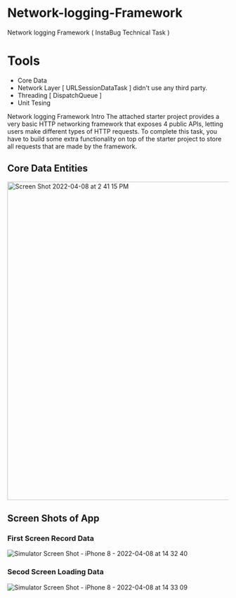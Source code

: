 # Network-logging-Framework
Network logging Framework ( InstaBug Technical Task ) 


# Tools 
- Core Data
- Network Layer [ URLSessionDataTask ] didn't  use any third party.
- Threading [ DispatchQueue ]
- Unit Tesing 


Network logging Framework
Intro
The attached starter project provides a very basic HTTP networking framework that
exposes 4 public APIs, letting users make different types of HTTP requests. To
complete this task, you have to build some extra functionality on top of the starter
project to store all requests that are made by the framework.


## Core Data Entities 
<img width="724" alt="Screen Shot 2022-04-08 at 2 41 15 PM" src="https://user-images.githubusercontent.com/26631632/162437805-82b67750-f76b-41be-80f5-e83cad25077e.png">



## Screen Shots of App 

### First Screen Record Data 
![Simulator Screen Shot - iPhone 8 - 2022-04-08 at 14 32 40](https://user-images.githubusercontent.com/26631632/162436703-21d2d675-4e73-476b-852f-f79ed790de07.png)

### Secod Screen Loading Data
![Simulator Screen Shot - iPhone 8 - 2022-04-08 at 14 33 09](https://user-images.githubusercontent.com/26631632/162437899-8b165499-c14c-470d-8c8c-031c11cad35c.png)




